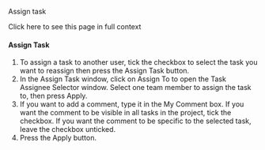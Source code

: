 Assign task

Click here to see this page in full context

####  Assign Task

  1. To assign a task to another user, tick the checkbox to select the task you want to reassign then press the Assign Task button. 
  2. In the Assign Task window, click on Assign To to open the Task Assignee Selector window. Select one team member to assign the task to, then press Apply. 
  3. If you want to add a comment, type it in the My Comment box. If you want the comment to be visible in all tasks in the project, tick the checkbox. If you want the comment to be specific to the selected task, leave the checkbox unticked. 
  4. Press the Apply button. 

